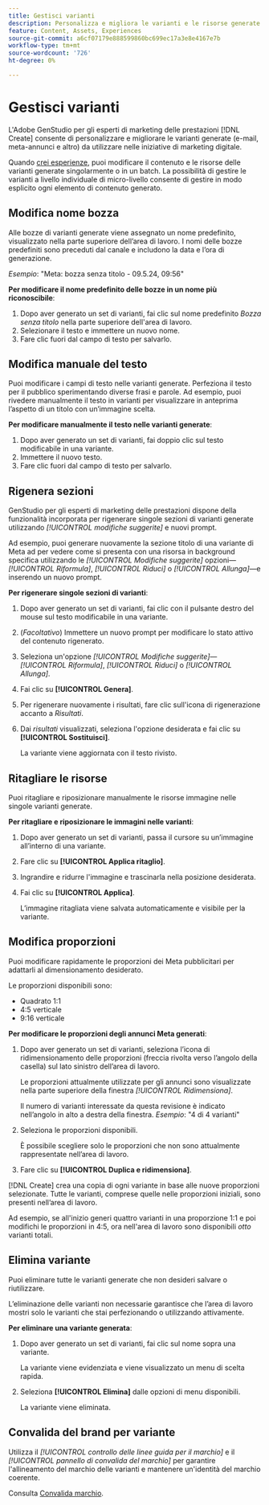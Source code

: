 ```yaml
---
title: Gestisci varianti
description: Personalizza e migliora le varianti e le risorse generate in base alle tue esigenze di marketing digitale.
feature: Content, Assets, Experiences
source-git-commit: a6cf07179e888599860bc699ec17a3e8e4167e7b
workflow-type: tm+mt
source-wordcount: '726'
ht-degree: 0%

---
```



# Gestisci varianti

L&#39;Adobe GenStudio per gli esperti di marketing delle prestazioni [!DNL Create] consente di personalizzare e migliorare le varianti generate (e-mail, meta-annunci e altro) da utilizzare nelle iniziative di marketing digitale.

Quando [crei esperienze](/help/tutorials/tutorials.md), puoi modificare il contenuto e le risorse delle varianti generate singolarmente o in un batch. La possibilità di gestire le varianti a livello individuale di micro-livello consente di gestire in modo esplicito ogni elemento di contenuto generato.

## Modifica nome bozza

Alle bozze di varianti generate viene assegnato un nome predefinito, visualizzato nella parte superiore dell’area di lavoro. I nomi delle bozze predefiniti sono preceduti dal canale e includono la data e l’ora di generazione.

*Esempio*: &quot;Meta: bozza senza titolo - 09.5.24, 09:56&quot;

**Per modificare il nome predefinito delle bozze in un nome più riconoscibile**:

1. Dopo aver generato un set di varianti, fai clic sul nome predefinito _Bozza senza titolo_ nella parte superiore dell&#39;area di lavoro.
1. Selezionare il testo e immettere un nuovo nome.
1. Fare clic fuori dal campo di testo per salvarlo.

## Modifica manuale del testo

Puoi modificare i campi di testo nelle varianti generate. Perfeziona il testo per il pubblico sperimentando diverse frasi e parole. Ad esempio, puoi rivedere manualmente il testo in varianti per visualizzare in anteprima l’aspetto di un titolo con un’immagine scelta.

**Per modificare manualmente il testo nelle varianti generate**:

1. Dopo aver generato un set di varianti, fai doppio clic sul testo modificabile in una variante.
1. Immettere il nuovo testo.
1. Fare clic fuori dal campo di testo per salvarlo.

## Rigenera sezioni

GenStudio per gli esperti di marketing delle prestazioni dispone della funzionalità incorporata per rigenerare singole sezioni di varianti generate utilizzando _[!UICONTROL modifiche suggerite]_ e nuovi prompt.

Ad esempio, puoi generare nuovamente la sezione titolo di una variante di Meta ad per vedere come si presenta con una risorsa in background specifica utilizzando le _[!UICONTROL Modifiche suggerite]_ opzioni—_[!UICONTROL Riformula]_, _[!UICONTROL Riduci]_ o _[!UICONTROL Allunga]_—e inserendo un nuovo prompt.

**Per rigenerare singole sezioni di varianti**:

1. Dopo aver generato un set di varianti, fai clic con il pulsante destro del mouse sul testo modificabile in una variante.
1. (_Facoltativo_) Immettere un nuovo prompt per modificare lo stato attivo del contenuto rigenerato.
1. Seleziona un&#39;opzione _[!UICONTROL Modifiche suggerite]_—_[!UICONTROL Riformula]_, _[!UICONTROL Riduci]_ o _[!UICONTROL Allunga]_.
1. Fai clic su **[!UICONTROL Genera]**.
1. Per rigenerare nuovamente i risultati, fare clic sull&#39;icona di rigenerazione accanto a _Risultati_.
1. Dai _risultati_ visualizzati, seleziona l&#39;opzione desiderata e fai clic su **[!UICONTROL Sostituisci]**.

   La variante viene aggiornata con il testo rivisto.

## Ritagliare le risorse

Puoi ritagliare e riposizionare manualmente le risorse immagine nelle singole varianti generate.

**Per ritagliare e riposizionare le immagini nelle varianti**:

1. Dopo aver generato un set di varianti, passa il cursore su un’immagine all’interno di una variante.
1. Fare clic su **[!UICONTROL Applica ritaglio]**.
1. Ingrandire e ridurre l&#39;immagine e trascinarla nella posizione desiderata.
1. Fai clic su **[!UICONTROL Applica]**.

   L’immagine ritagliata viene salvata automaticamente e visibile per la variante.

## Modifica proporzioni

Puoi modificare rapidamente le proporzioni dei Meta pubblicitari per adattarli al dimensionamento desiderato.

Le proporzioni disponibili sono:

* Quadrato 1:1
* 4:5 verticale
* 9:16 verticale

**Per modificare le proporzioni degli annunci Meta generati**:

1. Dopo aver generato un set di varianti, seleziona l’icona di ridimensionamento delle proporzioni (freccia rivolta verso l’angolo della casella) sul lato sinistro dell’area di lavoro.

   Le proporzioni attualmente utilizzate per gli annunci sono visualizzate nella parte superiore della finestra _[!UICONTROL Ridimensiona]_.

   Il numero di varianti interessate da questa revisione è indicato nell’angolo in alto a destra della finestra. _Esempio_: &quot;4 di 4 varianti&quot;

1. Seleziona le proporzioni disponibili.

   È possibile scegliere solo le proporzioni che non sono attualmente rappresentate nell’area di lavoro.

1. Fare clic su **[!UICONTROL Duplica e ridimensiona]**.

[!DNL Create] crea una copia di ogni variante in base alle nuove proporzioni selezionate. Tutte le varianti, comprese quelle nelle proporzioni iniziali, sono presenti nell’area di lavoro.

Ad esempio, se all&#39;inizio generi quattro varianti in una proporzione 1:1 e poi modifichi le proporzioni in 4:5, ora nell&#39;area di lavoro sono disponibili _otto_ varianti totali.

## Elimina variante

Puoi eliminare tutte le varianti generate che non desideri salvare o riutilizzare.

L’eliminazione delle varianti non necessarie garantisce che l’area di lavoro mostri solo le varianti che stai perfezionando o utilizzando attivamente.

**Per eliminare una variante generata**:

1. Dopo aver generato un set di varianti, fai clic sul nome sopra una variante.

   La variante viene evidenziata e viene visualizzato un menu di scelta rapida.

1. Seleziona **[!UICONTROL Elimina]** dalle opzioni di menu disponibili.

   La variante viene eliminata.

## Convalida del brand per variante

Utilizza il _[!UICONTROL controllo delle linee guida per il marchio]_ e il _[!UICONTROL pannello di convalida del marchio]_ per garantire l&#39;allineamento del marchio delle varianti e mantenere un&#39;identità del marchio coerente.

Consulta [Convalida marchio](/help/user-guide/guidelines/brand-validation.md#improve-brand-alignment).
